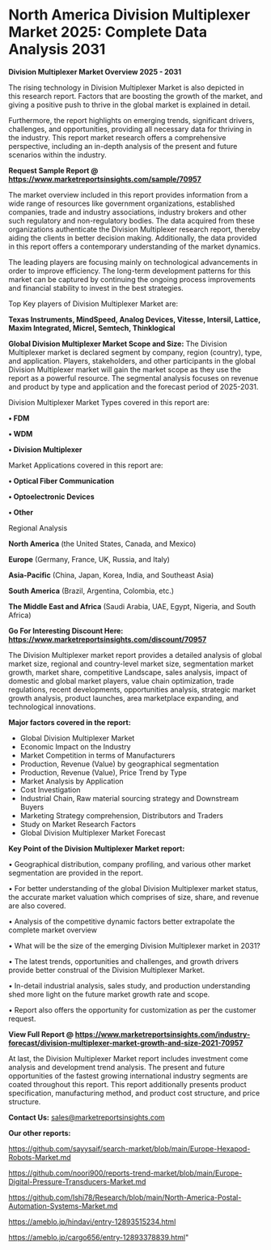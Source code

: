 # North America Division Multiplexer Market 2025: Complete Data Analysis 2031

<Strong> Division Multiplexer Market Overview 2025 - 2031</strong>

The rising technology in Division Multiplexer Market is also depicted in this research report. Factors that are boosting the growth of the market, and giving a positive push to thrive in the global market is explained in detail.

Furthermore, the report highlights on emerging trends, significant drivers, challenges, and opportunities, providing all necessary data for thriving in the industry. This report market research offers a comprehensive perspective, including an in-depth analysis of the present and future scenarios within the industry.

<strong>Request Sample Report @ <a href=https://www.marketreportsinsights.com/sample/70957>https://www.marketreportsinsights.com/sample/70957</a></strong>

The market overview included in this report provides information from a wide range of resources like government organizations, established companies, trade and industry associations, industry brokers and other such regulatory and non-regulatory bodies. The data acquired from these organizations authenticate the Division Multiplexer research report, thereby aiding the clients in better decision making. Additionally, the data provided in this report offers a contemporary understanding of the market dynamics.

The leading players are focusing mainly on technological advancements in order to improve efficiency. The long-term development patterns for this market can be captured by continuing the ongoing process improvements and financial stability to invest in the best strategies.

Top Key players of Division Multiplexer Market are:

<strong>Texas Instruments, MindSpeed, Analog Devices, Vitesse, Intersil, Lattice, Maxim Integrated, Micrel, Semtech, Thinklogical</strong>

<strong><b>Global Division Multiplexer Market Scope and Size:</b></strong>
The Division Multiplexer market is declared segment by company, region (country), type, and application. Players, stakeholders, and other participants in the global Division Multiplexer market will gain the market scope as they use the report as a powerful resource. The segmental analysis focuses on revenue and product by type and application and the forecast period of 2025-2031.

Division Multiplexer Market Types covered in this report are:

<strong>• FDM

• WDM

• Division Multiplexer</strong>

Market Applications covered in this report are:

<strong>• Optical Fiber Communication

• Optoelectronic Devices

• Other</strong> 

Regional Analysis

<strong>North America</strong> (the United States, Canada, and Mexico)

<strong>Europe</strong> (Germany, France, UK, Russia, and Italy)

<strong>Asia-Pacific</strong> (China, Japan, Korea, India, and Southeast Asia)

<strong>South America</strong> (Brazil, Argentina, Colombia, etc.)

<strong>The Middle East and Africa</strong> (Saudi Arabia, UAE, Egypt, Nigeria, and South Africa)

<strong>Go For Interesting Discount Here: <a href=https://www.marketreportsinsights.com/discount/70957>https://www.marketreportsinsights.com/discount/70957</a></strong>

The Division Multiplexer market report provides a detailed analysis of global market size, regional and country-level market size, segmentation market growth, market share, competitive Landscape, sales analysis, impact of domestic and global market players, value chain optimization, trade regulations, recent developments, opportunities analysis, strategic market growth analysis, product launches, area marketplace expanding, and technological innovations.

<strong><b>Major factors covered in the report:</b></strong>
<ul>
  <li>Global Division Multiplexer Market </li>
  <li>Economic Impact on the Industry</li>
  <li>Market Competition in terms of Manufacturers</li>
  <li>Production, Revenue (Value) by geographical segmentation</li>
  <li>Production, Revenue (Value), Price Trend by Type</li>
  <li>Market Analysis by Application</li>
  <li>Cost Investigation</li>
  <li>Industrial Chain, Raw material sourcing strategy and Downstream Buyers</li>
  <li>Marketing Strategy comprehension, Distributors and Traders</li>
  <li>Study on Market Research Factors</li>
  <li>Global Division Multiplexer Market Forecast</li>
</ul>

<strong><b>Key Point of the Division Multiplexer Market report:</b></strong>

• Geographical distribution, company profiling, and various other market segmentation are provided in the report.

• For better understanding of the global Division Multiplexer market status, the accurate market valuation which comprises of size, share, and revenue are also covered.

• Analysis of the competitive dynamic factors better extrapolate the complete market overview

• What will be the size of the emerging Division Multiplexer market in 2031?

• The latest trends, opportunities and challenges, and growth drivers provide better construal of the Division Multiplexer Market.

• In-detail industrial analysis, sales study, and production understanding shed more light on the future market growth rate and scope.

• Report also offers the opportunity for customization as per the customer request.

<strong><b>View Full Report @ <a href=https://www.marketreportsinsights.com/industry-forecast/division-multiplexer-market-growth-and-size-2021-70957>https://www.marketreportsinsights.com/industry-forecast/division-multiplexer-market-growth-and-size-2021-70957</a></b></strong>


At last, the Division Multiplexer Market report includes investment come analysis and development trend analysis. The present and future opportunities of the fastest growing international industry segments are coated throughout this report. This report additionally presents product specification, manufacturing method, and product cost structure, and price structure.

<strong>Contact Us:</strong>
sales@marketreportsinsights.com

<strong>Our other reports:</strong>

<a href=https://github.com/sayysaif/search-market/blob/main/Europe-Hexapod-Robots-Market.md>https://github.com/sayysaif/search-market/blob/main/Europe-Hexapod-Robots-Market.md</a>

<a href=https://github.com/noori900/reports-trend-market/blob/main/Europe-Digital-Pressure-Transducers-Market.md>https://github.com/noori900/reports-trend-market/blob/main/Europe-Digital-Pressure-Transducers-Market.md</a>

<a href=https://github.com/Ishi78/Research/blob/main/North-America-Postal-Automation-Systems-Market.md>https://github.com/Ishi78/Research/blob/main/North-America-Postal-Automation-Systems-Market.md</a>

<a href=https://ameblo.jp/hindavi/entry-12893515234.html>https://ameblo.jp/hindavi/entry-12893515234.html</a>

<a href=https://ameblo.jp/cargo656/entry-12893378839.html>https://ameblo.jp/cargo656/entry-12893378839.html</a>"
